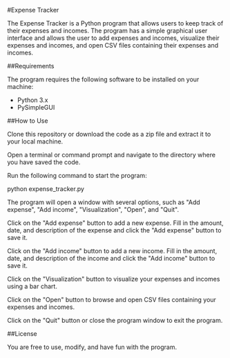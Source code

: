 #Expense Tracker

The Expense Tracker is a Python program that allows users to keep track of their expenses and incomes. The program has a simple graphical user interface and allows the user to add expenses and incomes, visualize their expenses and incomes, and open CSV files containing their expenses and incomes.

##Requirements

The program requires the following software to be installed on your machine:

- Python 3.x
- PySimpleGUI

##How to Use

Clone this repository or download the code as a zip file and extract it to your local machine.

Open a terminal or command prompt and navigate to the directory where you have saved the code.

Run the following command to start the program:

python expense_tracker.py

The program will open a window with several options, such as "Add expense", "Add income", "Visualization", "Open", and "Quit".

Click on the "Add expense" button to add a new expense. Fill in the amount, date, and description of the expense and click the "Add expense" button to save it.

Click on the "Add income" button to add a new income. Fill in the amount, date, and description of the income and click the "Add income" button to save it.

Click on the "Visualization" button to visualize your expenses and incomes using a bar chart.

Click on the "Open" button to browse and open CSV files containing your expenses and incomes.

Click on the "Quit" button or close the program window to exit the program.

##License

You are free to use, modify, and have fun with the program.
